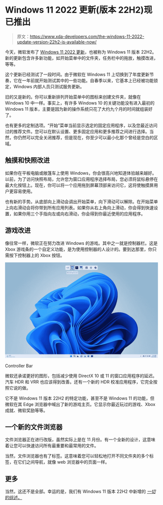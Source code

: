 # Windows 11 2022 更新(版本 22H2)现已推出

> 原文：<https://www.xda-developers.com/the-windows-11-2022-update-version-22h2-is-available-now/>

今天，微软发布了 [Windows 11 2022 更新](https://www.xda-developers.com/windows-11/)，也被称为 Windows 11 版本 22H2。新的更新包含许多新功能，如开始菜单中的文件夹，任务栏中的拖放，触摸改进，等等。

这个更新已经测试了一段时间。由于微软在 Windows 11 上切换到了年度更新节奏，它在一年前就开始测试其中的一些功能。自春季以来，它基本上已经被功能锁定，Windows 内部人员只测试服务更新。

旧的又是新的。你可以重新排列开始菜单中的图标来创建文件夹，就像在 Windows 10 中一样。事实上，有许多 Windows 10 的关键功能没有进入最初的 Windows 11 版本，主要是因为新的操作系统只花了大约九个月的时间就组装好了。

也有更多的定制选项。“开始”菜单当前显示选定的固定应用程序，以及您最近访问过的推荐文件。您可以在默认设置、更多固定应用和更多推荐之间进行选择。当然，你仍然可以完全关闭推荐，但是现在，你至少可以最小化那个曾经是空白的区域。

## 触摸和快照改进

如果你在平板电脑或敞篷车上使用 Windows，你会很高兴地知道体验越来越好。以前，为了访问快照布局，允许您为窗口应用程序选择布局，您必须将鼠标悬停在最大化按钮上。现在，你可以将一个应用拖到屏幕顶部来访问它，这将使触摸屏用户更容易使用。

也有新的手势。从底部向上滑动会调出开始菜单，向下滑动可以解除。在开始菜单上向右滑动会将你带到所有应用列表。如果你从右上角向上滑动，你会得到快速设置，如果你用三个手指向左或向右滑动，你会得到你最近使用的应用程序。

## 游戏改进

像往常一样，微软正在努力改进 Windows 的游戏。其中之一就是控制器栏。这是 Xbox 游戏条的一个自定义功能，是为使用控制器的人设计的。要到达那里，你只需按下控制器上的 Xbox 按钮。

 <picture>![Screenshot of Windows 11 Controller Bar](img/a35bf7df7650d09a3dae9d73f334c8f5.png)</picture> 

Controller Bar

微软还承诺更好的图形，包括减少使用 DirectX 10 或 11 的窗口应用程序的延迟。汽车 HDR 和 VRR 也应该得到改善。还有一个新的 HDR 校准应用程序，它完全按照它说的做。

它不是 Windows 11 版本 22H2 的特定功能，甚至不是 Windows 11 的功能，但微软在其 Edge 浏览器中喊出了新的游戏主页。它显示你最近玩过的游戏、Xbox 成就、微软奖励等等。

## 一个新的文件浏览器

文件浏览器正在进行改版，虽然实际上是在 11 月份。有一个全新的设计，这意味着让您可以快速访问所有最重要和最常用的文件。

当然，文件浏览器也有了标签。这意味着您可以轻松地打开不同文件夹的多个标签，在它们之间导航，就像 web 浏览器中的页面一样。

## 更多

当然，这还不是全部。幸运的是，我们有 Windows 11 版本 22H2 中新增的 [*一切*的综述。](https://www.xda-developers.com/windows-11-22h2/)